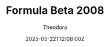 ---
title: "Formula Beta 2008"
meta_title: ""
description: "Formula Beta 2008 (vrc_formula_beta_2008) by VRC"
date: 2025-05-22T12:08:00Z
thumb: YSscaLl
mainimage: Kg5h9ct
cargallery: ["HOpq3eJ", "h1VbCZv", "BHqHHSl"]
categories: ["Car"]
author: "Theodora"
tags: ["Dallara", "F2", "Formula 2", "R2R", "Formula", "VRC", "Italy"]
draft: false
link: https://mods.to/equw683bcc60c29fb
zipsize: "314 MB"
manu: Dallara
championship: Formula 2
country: Italy
year: 2008
engine: "3.4L V6 turbo"
gb: 6-Speed
class: Formula
drivetrain: RWD
power: 612 hp
torque: 500
mass: 595
speed: 320
accel: 2.4s
creator: VRC
creatorfull: Virtual Racing Cars
version: "1.0"
csp: "0.2.3"
carname: "Dallara GP2/08"
realname: Formula Beta 2008
livery: "Included"
r2r: 1
host: sharemods
---